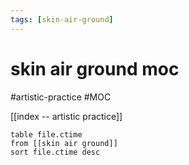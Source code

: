 ```yaml
---
tags: [skin-air-ground] 
---
```


# skin air ground moc


#artistic-practice
#MOC

[[index -- artistic practice]]


```dataview
table file.ctime
from [[skin air ground]]
sort file.ctime desc
``` 

